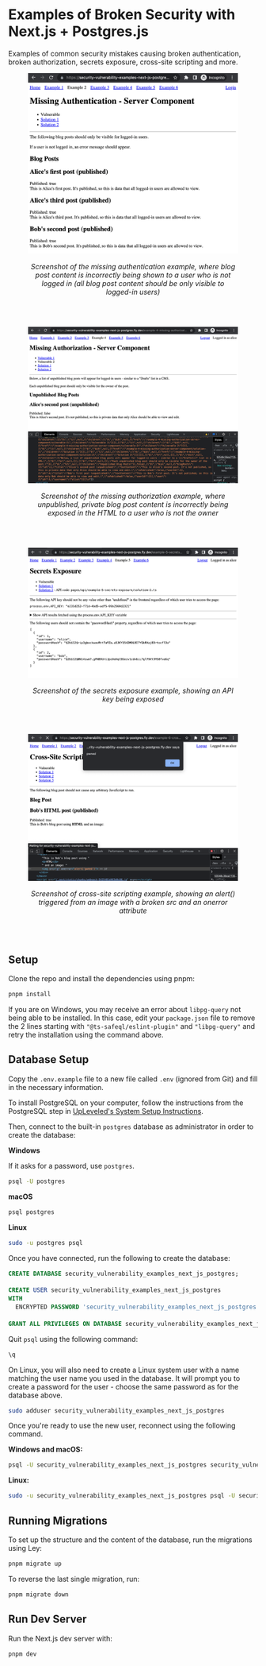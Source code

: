 # Examples of Broken Security with Next.js + Postgres.js

Examples of common security mistakes causing broken authentication, broken authorization, secrets exposure, cross-site scripting and more.

<figure>
  <img src="2-missing-authentication.png" alt="" />
  <figcaption><p align="center"><em>Screenshot of the missing authentication example, where blog post content is incorrectly being shown to a user who is not logged in (all blog post content should be only visible to logged-in users)</em></p></figcaption>
</figure>

<br /><br />

<figure>
  <img src="4-missing-authorization.png" alt="" />
  <figcaption><p align="center"><em>Screenshot of the missing authorization example, where unpublished, private blog post content is incorrectly being exposed in the HTML to a user who is not the owner</em></p></figcaption>
</figure>

<br /><br />

<figure>
  <img src="5-secrets-exposure.png" alt="" />
  <figcaption><p align="center"><em>Screenshot of the secrets exposure example, showing an API key being exposed</em></p></figcaption>
</figure>

<br /><br />

<figure>
  <img src="6-cross-site-scripting.png" alt="" />
  <figcaption><p align="center"><em>Screenshot of cross-site scripting example, showing an alert() triggered from an image with a broken src and an onerror attribute</em></p></figcaption>
</figure>

<br /><br />

## Setup

Clone the repo and install the dependencies using pnpm:

```bash
pnpm install
```

If you are on Windows, you may receive an error about `libpg-query` not being able to be installed. In this case, edit your `package.json` file to remove the 2 lines starting with `"@ts-safeql/eslint-plugin"` and `"libpg-query"` and retry the installation using the command above.

## Database Setup

Copy the `.env.example` file to a new file called `.env` (ignored from Git) and fill in the necessary information.

To install PostgreSQL on your computer, follow the instructions from the PostgreSQL step in [UpLeveled's System Setup Instructions](https://github.com/upleveled/system-setup/blob/master/readme.md).

Then, connect to the built-in `postgres` database as administrator in order to create the database:

**Windows**

If it asks for a password, use `postgres`.

```bash
psql -U postgres
```

**macOS**

```bash
psql postgres
```

**Linux**

```bash
sudo -u postgres psql
```

Once you have connected, run the following to create the database:

```sql
CREATE DATABASE security_vulnerability_examples_next_js_postgres;

CREATE USER security_vulnerability_examples_next_js_postgres
WITH
  ENCRYPTED PASSWORD 'security_vulnerability_examples_next_js_postgres';

GRANT ALL PRIVILEGES ON DATABASE security_vulnerability_examples_next_js_postgres TO security_vulnerability_examples_next_js_postgres;
```

Quit `psql` using the following command:

```bash
\q
```

On Linux, you will also need to create a Linux system user with a name matching the user name you used in the database. It will prompt you to create a password for the user - choose the same password as for the database above.

```bash
sudo adduser security_vulnerability_examples_next_js_postgres
```

Once you're ready to use the new user, reconnect using the following command.

**Windows and macOS:**

```bash
psql -U security_vulnerability_examples_next_js_postgres security_vulnerability_examples_next_js_postgres
```

**Linux:**

```bash
sudo -u security_vulnerability_examples_next_js_postgres psql -U security_vulnerability_examples_next_js_postgres security_vulnerability_examples_next_js_postgres
```

## Running Migrations

To set up the structure and the content of the database, run the migrations using Ley:

```bash
pnpm migrate up
```

To reverse the last single migration, run:

```bash
pnpm migrate down
```

## Run Dev Server

Run the Next.js dev server with:

```bash
pnpm dev
```
